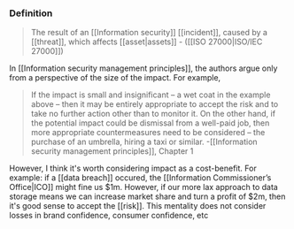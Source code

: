 ### Definition
>The result of an [[Information security]] [[incident]], caused by a [[threat]], which affects [[asset|assets]]
>\- ([[ISO 27000|ISO/IEC 27000]])

In [[Information security management principles]], the authors argue only from a perspective of the size of the impact. For example,
>If the impact is small and insignificant – a wet coat in the example above – then it may be entirely appropriate to accept the risk and to take no further action other than to monitor it. On the other hand, if the potential impact could be dismissal from a well-paid job, then more appropriate countermeasures need to be considered – the purchase of an umbrella, hiring a taxi or similar.
>\-[[Information security management principles]], Chapter 1

However, I think it's worth considering impact as a cost-benefit. For example: if a [[data breach]] occured, the [[Information Commissioner’s Office|ICO]] might fine us $1m. However, if our more lax approach to data storage means we can increase market share and turn a profit of $2m, then it's good sense to accept the [[risk]]. This mentality does not consider losses in brand confidence, consumer confidence, etc